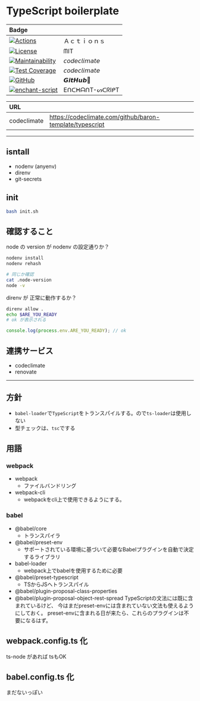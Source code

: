 # TypeScript boilerplate

| Badge |  |
|:--------|:------|
|[![Actions](https://github.com/baron-template/typescript/workflows/Node%20CI/badge.svg)](https://github.com/baron-template/typescript/actions?workflow=Node+CI)|Ａｃｔｉｏｎｓ|
|[![License](https://img.shields.io/github/license/baron-template/typescript?style=for-the-badge&logo=appveyor)](https://github.com/baron-template/typescript/blob/master/LICENSE)|ᗰIT|
|[![Maintainability](https://api.codeclimate.com/v1/badges/e287e6b01ca920710fbb/maintainability)](https://codeclimate.com/github/baron-template/typescript/maintainability)|𝘤𝘰𝘥𝘦𝘤𝘭𝘪𝘮𝘢𝘵𝘦|
|[![Test Coverage](https://api.codeclimate.com/v1/badges/e287e6b01ca920710fbb/test_coverage)](https://codeclimate.com/github/baron-template/typescript/test_coverage)|𝘤𝘰𝘥𝘦𝘤𝘭𝘪𝘮𝘢𝘵𝘦|
|[![GitHub](https://img.shields.io/badge/(%E3%81%A3%E2%97%94%E2%97%A1%E2%97%94)%E3%81%A3%20%E2%99%A5%20GitHub%20%E2%99%A5-%F0%9F%8D%BA%F0%9F%8D%BA%F0%9F%8D%BA-brightgreen?style=for-the-badge&logo=appveyor)](https://github.com/baronTommy)|𝙂𝙞𝙩𝙃𝙪𝙗🍺|
|[![enchant-script](https://nodei.co/npm/enchant-script.png)](https://www.npmjs.com/package/enchant-script)|EᑎᑕᕼᗩᑎT-ᔕᑕᖇIᑭT|

| URL |  |
|:--------|:------|
|codeclimate|https://codeclimate.com/github/baron-template/typescript|

---

## isntall
- nodenv (anyenv)
- direnv
- git-secrets

## init
```bash
bash init.sh
```

## 確認すること

node の version が nodenv の設定通りか？
```bash
nodenv install
nodenv rehash

# 同じか確認
cat .node-version
node -v
```

direnv が 正常に動作するか？
```bash
direnv allow .
echo $ARE_YOU_READY
# ok が表示される
```

```ts
console.log(process.env.ARE_YOU_READY); // ok
```

## 連携サービス
- codeclimate
- renovate

---

## 方針
- `babel-loader`で`TypeScript`をトランスパイルする。ので`ts-loader`は使用しない
- 型チェックは、`tsc`でする

## 用語

### webpack
- webpack
    - ファイルバンドリング
- webpack-cli
    - webpackをcli上で使用できるようにする。

### babel
- @babel/core
    - トランスパイラ
- @babel/preset-env
    - サポートされている環境に基づいて必要なBabelプラグインを自動で決定するライブラリ
- babel-loader
    - webpack上でbabelを使用するために必要
- @babel/preset-typescript
    - TSからJSへトランスパイル
- @babel/plugin-proposal-class-properties
- @babel/plugin-proposal-object-rest-spread
TypeScriptの文法には既に含まれているけど、
今はまだpreset-envには含まれていない文法も使えるようにしておく。
preset-envに含まれる日が来たら、これらのプラグインは不要になるはず。

## webpack.config.ts 化
ts-node があれば tsもOK

## babel.config.ts 化
まだないっぽい
